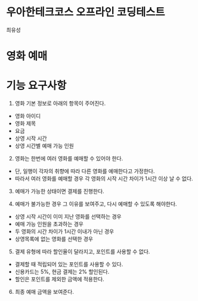 # 우아한테크코스 오프라인 코딩테스트 
최유성

# 영화 예매


# 기능 요구사항

1. 영화 기본 정보로 아래의 항목이 주어진다.
 - 영화 아이디
 - 영화 제목
 - 요금
 - 상영 시작 시간
 - 상영 시간별 예매 가능 인원
 
 2. 영화는 한번에 여러 영화를 예매할 수 있어야 한다.
  - 단, 일행이 각자의 취향에 따라 다른 영화를 예매한다고 가정한다.
  - 따라서 여러 영화를 예매할 경우 각 영화의 시작 시간 차이가 1시간 이상 날 수 없다.
  
 3. 예매가 가능한 상태이면 결제를 진행한다.
  
 4. 예매가 불가능한 경우 그 이유를 보여주고, 다시 예매할 수 있도록 해야한다.
  - 상영 시작 시간이 이미 지난 영화를 선택하는 경우
  - 예매 가능 인원을 초과하는 경우
  - 두 영화의 시간 차이가 1시간 이내가 아닌 경우
  - 상영목록에 없는 영화를 선택한 경우
  
  5. 결제 유형에 따라 할인율이 달라지고, 포인트를 사용할 수 없다.
  - 결제할 때 적립되어 있는 포인트를 사용할 수 있다.
  - 신용카드는 5%, 현금 결제는 2% 할인된다.
  - 할인은 포인트를 제외한 금액에 적용한다.
  
  6. 최종 예매 금액을 보여준다.
  
  # 

